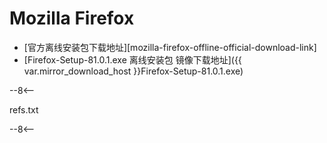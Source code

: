 # Mozilla Firefox

- [官方离线安装包下载地址][mozilla-firefox-offline-official-download-link]
- [Firefox-Setup-81.0.1.exe 离线安装包 镜像下载地址]({{ var.mirror_download_host }}Firefox-Setup-81.0.1.exe)

--8<--

refs.txt

--8<--